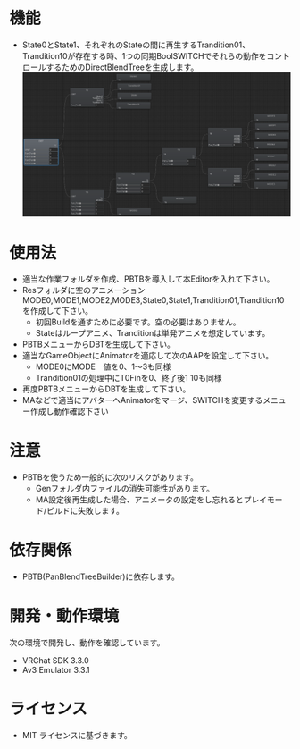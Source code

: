# 機能
- State0とState1、それぞれのStateの間に再生するTrandition01、Trandition10が存在する時、1つの同期BoolSWITCHでそれらの動作をコントロールするためのDirectBlendTreeを生成します。
![PBTB](https://github.com/pandravrc/PBTB-Transition/blob/main/img.png)

# 使用法
- 適当な作業フォルダを作成、PBTBを導入して本Editorを入れて下さい。
- Resフォルダに空のアニメーションMODE0,MODE1,MODE2,MODE3,State0,State1,Trandition01,Trandition10を作成して下さい。
  - 初回Buildを通すために必要です。空の必要はありません。
  - Stateはループアニメ、Tranditionは単発アニメを想定しています。
- PBTBメニューからDBTを生成して下さい。
- 適当なGameObjectにAnimatorを適応して次のAAPを設定して下さい。
  - MODE0にMODE　値を0、1～3も同様
  - Trandition01の処理中にT0Finを0、終了後1 10も同様
- 再度PBTBメニューからDBTを生成して下さい。
- MAなどで適当にアバターへAnimatorをマージ、SWITCHを変更するメニュー作成し動作確認下さい

# 注意
- PBTBを使うため一般的に次のリスクがあります。
  - Genフォルダ内ファイルの消失可能性があります。
  - MA設定後再生成した場合、アニメータの設定をし忘れるとプレイモード/ビルドに失敗します。

# 依存関係
- PBTB(PanBlendTreeBuilder)に依存します。

# 開発・動作環境
次の環境で開発し、動作を確認しています。
- VRChat SDK 3.3.0
- Av3 Emulator 3.3.1

# ライセンス
- MIT ライセンスに基づきます。
